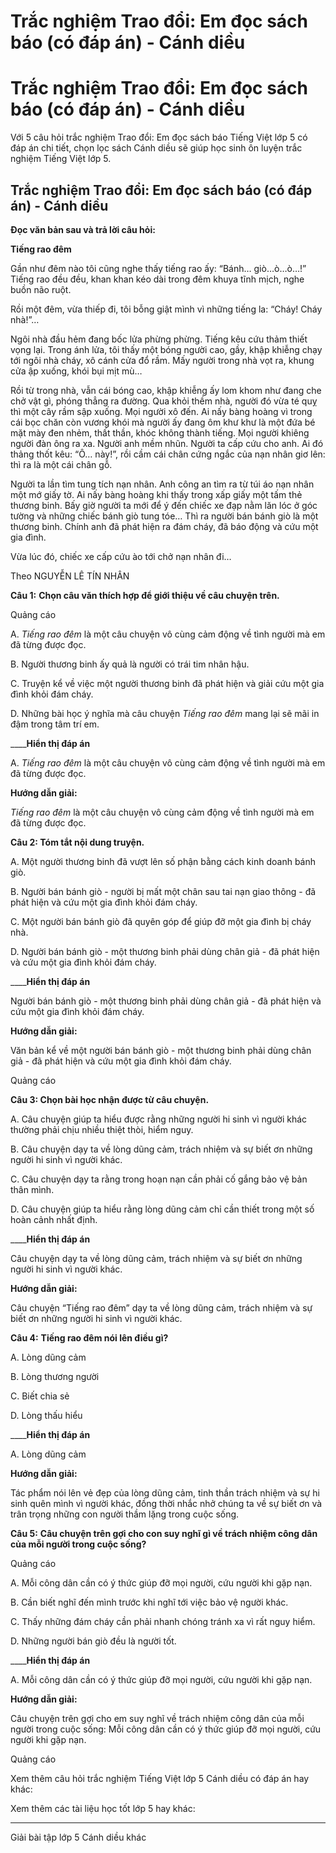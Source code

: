 # Trắc nghiệm Trao đổi: Em đọc sách báo (có đáp án) - Cánh diều

# Trắc nghiệm Trao đổi: Em đọc sách báo (có đáp án) - Cánh diều

Với 5 câu hỏi trắc nghiệm Trao đổi: Em đọc sách báo Tiếng Việt lớp 5 có đáp án chi tiết, chọn lọc sách Cánh diều sẽ giúp học sinh ôn luyện trắc nghiệm Tiếng Việt lớp 5.

## Trắc nghiệm Trao đổi: Em đọc sách báo (có đáp án) - Cánh diều

**Đọc văn bản sau và trả lời câu hỏi:**

**Tiếng rao đêm**

Gần như đêm nào tôi cũng nghe thấy tiếng rao ấy: “Bánh… giò…ò…ò…!” Tiếng rao đều đều, khan khan kéo dài trong đêm khuya tĩnh mịch, nghe buồn não ruột.

Rồi một đêm, vừa thiếp đi, tôi bỗng giật mình vì những tiếng la: “Cháy! Cháy nhà!”…

Ngôi nhà đầu hẻm đang bốc lửa phừng phừng. Tiếng kêu cứu thảm thiết vọng lại. Trong ánh lửa, tôi thấy một bóng người cao, gầy, khập khiễng chạy tới ngôi nhà cháy, xô cánh cửa đổ rầm. Mấy người trong nhà vọt ra, khung cửa ập xuống, khói bụi mịt mù…

Rồi từ trong nhà, vẫn cái bóng cao, khập khiễng ấy lom khom như đang che chở vật gì, phóng thẳng ra đường. Qua khỏi thềm nhà, người đó vừa té quỵ thì một cây rầm sập xuống. Mọi người xô đến. Ai nấy bàng hoàng vì trong cái bọc chăn còn vương khói mà người ấy đang ôm khư khư là một đứa bé mặt mày đen nhẻm, thất thần, khóc không thành tiếng. Mọi người khiêng người đàn ông ra xa. Người anh mềm nhũn. Người ta cấp cứu cho anh. Ai đó thảng thốt kêu: “Ô… này!”, rồi cầm cái chân cứng ngắc của nạn nhân giơ lên: thì ra là một cái chân gỗ.

Người ta lần tìm tung tích nạn nhân. Anh công an tìm ra từ túi áo nạn nhân một mớ giấy tờ. Ai nấy bàng hoàng khi thấy trong xấp giấy một tấm thẻ thương binh. Bấy giờ người ta mới để ý đến chiếc xe đạp nằm lăn lóc ở góc tường và những chiếc bánh giò tung tóe… Thì ra người bán bánh giò là một thương binh. Chính anh đã phát hiện ra đám cháy, đã báo động và cứu một gia đình.

Vừa lúc đó, chiếc xe cấp cứu ào tới chở nạn nhân đi…

Theo NGUYỄN LÊ TÍN NHÂN

**Câu 1:** **Chọn câu văn thích hợp để giới thiệu về câu chuyện trên.**

Quảng cáo

A. _Tiếng rao đêm_ là một câu chuyện vô cùng cảm động về tình người mà em đã từng được đọc.

B. Người thương binh ấy quả là người có trái tim nhân hậu.

C. Truyện kể về việc một người thương binh đã phát hiện và giải cứu một gia đình khỏi đám cháy.

D. Những bài học ý nghĩa mà câu chuyện _Tiếng rao đêm_ mang lại sẽ mãi in đậm trong tâm trí em.

____**Hiển thị đáp án**

A. _Tiếng rao đêm_ là một câu chuyện vô cùng cảm động về tình người mà em đã từng được đọc.

**Hướng dẫn giải:**

_Tiếng rao đêm_ là một câu chuyện vô cùng cảm động về tình người mà em đã từng được đọc.

**Câu 2: Tóm tắt nội dung truyện.**

A. Một người thương binh đã vượt lên số phận bằng cách kinh doanh bánh giò.

B. Người bán bánh giò - người bị mất một chân sau tai nạn giao thông - đã phát hiện và cứu một gia đình khỏi đám cháy.

C. Một người bán bánh giò đã quyên góp để giúp đỡ một gia đình bị cháy nhà.

D. Người bán bánh giò - một thương binh phải dùng chân giả - đã phát hiện và cứu một gia đình khỏi đám cháy.

____**Hiển thị đáp án**

Người bán bánh giò - một thương binh phải dùng chân giả - đã phát hiện và cứu một gia đình khỏi đám cháy.

**Hướng dẫn giải:**

Văn bản kể về một người bán bánh giò - một thương binh phải dùng chân giả - đã phát hiện và cứu một gia đình khỏi đám cháy.

Quảng cáo

**Câu 3: Chọn bài học nhận được từ câu chuyện.**

A. Câu chuyện giúp ta hiểu được rằng những người hi sinh vì người khác thường phải chịu nhiều thiệt thòi, hiểm nguy.

B. Câu chuyện dạy ta về lòng dũng cảm, trách nhiệm và sự biết ơn những người hi sinh vì người khác.

C. Câu chuyện dạy ta rằng trong hoạn nạn cần phải cố gắng bảo vệ bản thân mình.

D. Câu chuyện giúp ta hiểu rằng lòng dũng cảm chỉ cần thiết trong một số hoàn cảnh nhất định.

____**Hiển thị đáp án**

Câu chuyện dạy ta về lòng dũng cảm, trách nhiệm và sự biết ơn những người hi sinh vì người khác.

**Hướng dẫn giải:**

Câu chuyện “Tiếng rao đêm” dạy ta về lòng dũng cảm, trách nhiệm và sự biết ơn những người hi sinh vì người khác.

**Câu 4:** **Tiếng rao đêm nói lên điều gì?**

A. Lòng dũng cảm 

B. Lòng thương người 

C. Biết chia sẻ 

D. Lòng thấu hiểu 

____**Hiển thị đáp án**

A. Lòng dũng cảm 

**Hướng dẫn giải:**

Tác phẩm nói lên vẻ đẹp của lòng dũng cảm, tinh thần trách nhiệm và sự hi sinh quên mình vì người khác, đồng thời nhắc nhở chúng ta về sự biết ơn và trân trọng những con người thầm lặng trong cuộc sống.

**Câu 5:** **Câu chuyện trên gợi cho con suy nghĩ gì về trách nhiệm công dân của mỗi người trong cuộc sống?**

Quảng cáo

A. Mỗi công dân cần có ý thức giúp đỡ mọi người, cứu người khi gặp nạn.

B. Cần biết nghĩ đến mình trước khi nghĩ tới việc bảo vệ người khác.

C. Thấy những đám cháy cần phải nhanh chóng tránh xa vì rất nguy hiểm.

D. Những người bán giò đều là người tốt.

____**Hiển thị đáp án**

A. Mỗi công dân cần có ý thức giúp đỡ mọi người, cứu người khi gặp nạn.

**Hướng dẫn giải:**

Câu chuyện trên gợi cho em suy nghĩ về trách nhiệm công dân của mỗi người trong cuộc sống: Mỗi công dân cần có ý thức giúp đỡ mọi người, cứu người khi gặp nạn.

Quảng cáo

Xem thêm câu hỏi trắc nghiệm Tiếng Việt lớp 5 Cánh diều có đáp án hay khác:

Xem thêm các tài liệu học tốt lớp 5 hay khác:

* * *

Giải bài tập lớp 5 Cánh diều khác

